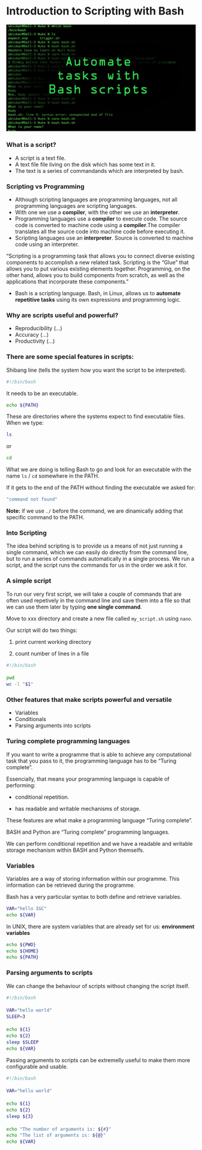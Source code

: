# Introduction to Scripting with Bash

![](../assets/readme_img/scripting.jpg)

### What is a script?

* A script is a text file.
* A text file file living on the disk which has some text in it.
* The text is a series of commandands which are interpreted by bash. 

### Scripting vs Programming

* Although scripting languages are programming languages, not all programming languages are 	  scripting languages.
* With one we use a **compiler**, with the other we use an **interpreter**.
* Programming languages use a **compiler** to execute code. The source code is converted to machine code using a **compiler**.The compiler translates all the source code into machine code before executing it. 
* Scripting languages use an **interpreter**. Source is converted to machine code using an interpreter.

“Scripting is a programming task that allows you to connect diverse existing components to accomplish a new related task. Scripting is the “Glue” that allows you to put various existing elements together. Programming, on the other hand, allows you to build components from scratch, as well as the applications that incorporate these components.”

* Bash is a scripting language. Bash, in Linux, allows us to **automate repetitive tasks** using its own expressions and programming logic.    

### Why are scripts useful and powerful?

* Reproducibility (...)
* Accuracy (...)
* Productivity (...)

### There are some special features in scripts:

Shibang line (tells the system how you want the script to be interpreted).

```bash
#!/bin/bash
```
It needs to be an executable.

```bash
echo ${PATH}
```

These are directories where the systems expect to find executable files.
When we type:

```bash
ls
```
or 

```bash
cd
```

What we are doing is telling Bash to go and look for an executable with the name `ls` / `cd` somewhere in the PATH. 

If it gets to the end of the PATH without finding the executable we asked for:

```bash
"command not found"
```
**Note:** if we use `./` before the command, we  are dinamically adding that specific command to the PATH. 

### Into Scripting
The idea behind scripting is to provide us a means of not just running a single command, which we can easily do directly from the command line, but to run a series of commands automatically in a single process. We run a script, and the script runs the commands for us in the order we ask it for.

### A simple script
To run our very first script, we will take a couple of commands that are often used repetively in the command line and save them into a file so that we can use them later by typing **one single command**.

Move to xxx directory and create a new file called `my_script.sh` using `nano`. 

Our script will do two things:

1) print current working directory

2) count number of lines in a file

```bash
#!/bin/bash

pwd
wc -l "$1"
```

### Other features that make scripts powerful and versatile

* Variables
* Conditionals
* Parsing arguments into scripts

### Turing complete programming languages

If you want to write a programme that is able to achieve any computational task that you pass to it, the programming language has to be “Turing complete”.

Essencially, that means your programming language is capable of performing:

* conditional repetition.

* has readable and writable mechanisms of storage.

These features are what make a programming language “Turing complete”.

BASH and Python are “Turing complete” programming languages.

We can perform conditional repetition and we have a readable and writable storage mechanism within BASH and Python themselfs.

### Variables

Variables are a way of storing information within our programme. This information can be retrieved during the programme.

Bash has a very particular syntax to both define and retrieve variables.

```bash
VAR="hello IGC"
echo ${VAR}
```
In UNIX, there are system variables that are already set for us: **environment variables**

```bash
echo ${PWD}
echo ${HOME}
echo ${PATH}
```

### Parsing arguments to scripts

We can change the behaviour of scripts without changing the script itself.

```bash
#!/bin/bash

VAR="hello world"
SLEEP=3

echo ${1}
echo ${2}
sleep $SLEEP
echo ${VAR}
```
Passing arguments to scripts can be extremelly useful to make them more configurable and usable.

```bash
#!/bin/bash

VAR="hello world"

echo ${1}
echo ${2}
sleep ${3}

echo "The number of arguments is: ${#}"
echo "The list of arguments is: ${@}"
echo ${VAR}
```





























